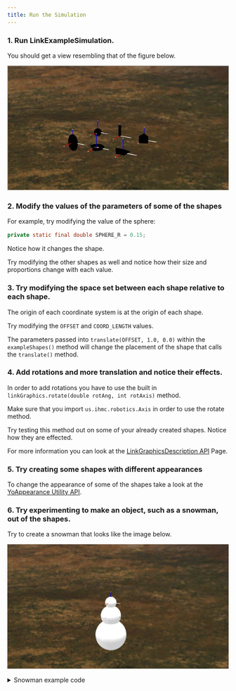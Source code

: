 ```yaml
---
title: Run the Simulation
---
```



### 1. Run LinkExampleSimulation. 
   You should get a view resembling that of the figure below.
   
![ Six example shapes. Coordinate systems are located at the origin of each shape.](/img/documentation/Black6Figures.PNG)

### 2. Modify the values of the parameters of some of the shapes

   For example, try modifying the value of the sphere:
   ```java
   private static final double SPHERE_R = 0.15;
   ```
   
   Notice how it changes the shape.

   Try modifying the other shapes as well and notice how their size and proportions change with each value.
   
### 3. Try modifying the space set between each shape relative to each shape. 
   The origin of each coordinate system is at the origin of each shape.
   
   Try modifying the `OFFSET` and `COORD_LENGTH` values.
   
   The parameters passed into `translate(OFFSET, 1.0, 0.0)` within the `exampleShapes()` method will change the placement of the shape that calls the `translate()` method.
   
### 4. Add rotations and more translation and notice their effects.  
   In order to add rotations you have to use the built in `linkGraphics.rotate(double rotAng, int rotAxis)` method.
   
   Make sure that you import `us.ihmc.robotics.Axis` in order to use the rotate method.
   
   Try testing this method out on some of your already created shapes.  Notice how they are effected.
   
   For more information you can look at the [LinkGraphicsDescription API](https://ihmcrobotics.github.io/simulation-construction-set/docs/01-links-constructors-and-methods.html) Page.
   
### 5. Try creating some shapes with different appearances
   To change the appearance of some of the shapes take a look at the [YoAppearance Utility API](https://ihmcrobotics.github.io/simulation-construction-set/docs/04-yo-appearance-api.html).
  
   
### 6. Try experimenting to make an object, such as a snowman, out of the shapes.
   Try to create a snowman that looks like the image below.
   
   ![ Three Spheres stacked on top of each other with different values set for `SPHERE_R`](/img/documentation/Snowman.PNG)
   
<details>
<summary> Snowman example code </summary>

```java
package us.ihmc.exampleSimulations.linkExamples;

import us.ihmc.graphicsDescription.appearance.YoAppearance;
import us.ihmc.robotics.robotDescription.LinkGraphicsDescription;
import us.ihmc.simulationconstructionset.Link;
import us.ihmc.simulationconstructionset.Robot;
import us.ihmc.simulationconstructionset.SimulationConstructionSet;



public class LinkExamplesSimulation
{
   private SimulationConstructionSet sim;

   private static final double SPHERE_R = 0.15;

   private static final double OFFSET = 1.5, COORD_LENGTH = 0.5;


   public LinkExamplesSimulation()
   {
      Robot nullRob = null;
      sim = new SimulationConstructionSet(nullRob);
      // position the camera to view links
      sim.setCameraPosition(10.0, 6.0, 3.0);
      sim.setCameraFix(0.5, 0.5, 0.0);
      Link exampleShapes = exampleShapes();
      sim.addStaticLink(exampleShapes);
      sim.setGroundVisible(false);

      Thread myThread = new Thread(sim);
      myThread.start();
   }


   public static void main(String[] args)
   {
      new LinkExamplesSimulation();
   }


   private Link exampleShapes()
   {
      Link ret = new Link("example shapes");
      LinkGraphicsDescription linkGraphics = new LinkGraphicsDescription();

      // Sphere
      linkGraphics.translate(0.0 * OFFSET, 0.0, 0.0);
      linkGraphics.addCoordinateSystem(COORD_LENGTH);
      linkGraphics.addSphere(SPHERE_R + 0.1, YoAppearance.White());

      linkGraphics.translate(0.0 * OFFSET, 0.0, -0.6);
      linkGraphics.addCoordinateSystem(COORD_LENGTH);
      linkGraphics.addSphere(SPHERE_R + 0.3, YoAppearance.White());

      linkGraphics.translate(0.0 * OFFSET, 0.0, -0.9);
      linkGraphics.addCoordinateSystem(COORD_LENGTH);
      linkGraphics.addSphere(SPHERE_R + 0.55, YoAppearance.White());

      ret.setLinkGraphics(linkGraphics);

      return ret;
   }

}
```
</details>